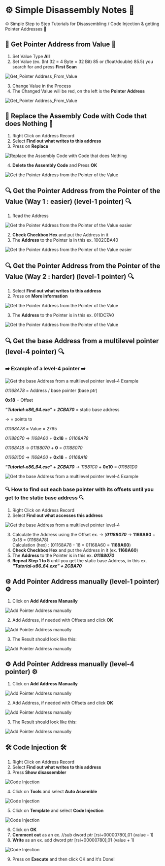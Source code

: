 # ⚙️ Simple Disassembly Notes 🔧
⚙️ Simple Step to Step Tutorials for Disassembling / Code Injection & getting Pointer Addresses 🔧

## 🔧 Get Pointer Address from Value 🔧

1. Set Value Type **All**
2. Set Value (ex. (Int 32 = 4 Byte = 32 Bit) 85 or (float/double) 85.5) you search for and press **First Scan**

![Get_Pointer Address_From_Value](Images/Get_Pointer_From_Value.png)

3. Change Value in the Process
4. The Changed Value will be red, on the left is the **Pointer Address**

![Get_Pointer Address_From_Value](Images/Get_Pointer_From_Value_2.png)

## 🔧 Replace the Assembly Code with Code that does Nothing  🔧

1. Right Click on Address Record
2. Select **Find out what writes to this address**
3. Press on **Replace**

![Replace the Assembly Code with Code that does Nothing](Images/Replace_the_Assembly_Code_with_Code_that_does_Nothing.png)

4. **Delete the Assembly Code** and Press **OK**

![Get the Pointer Address from the Pointer of the Value](Images/Replace_the_Assembly_Code_with_Code_that_does_Nothing_2.png)

## 🔍 Get the Pointer Address from the Pointer of the Value (Way 1 : easier) (level-1 pointer) 🔍

1. Read the Address

![Get the Pointer Address from the Pointer of the Value easier](Images/Get_the_Pointer_Address_from_the_Pointer_of_the_Value_easier_1.png)

2. **Check Checkbox Hex** and put the Address in it
3. The **Address** to the Pointer is in this ex. 1002CBA40

![Get the Pointer Address from the Pointer of the Value easier](Images/Get_the_Pointer_Address_from_the_Pointer_of_the_Value_easier_2.png)

## 🔍 Get the Pointer Address from the Pointer of the Value (Way 2 : harder) (level-1 pointer) 🔍

1. Select **Find out what writes to this address**
2. Press on **More information**

![Get the Pointer Address from the Pointer of the Value](Images/Get_the_Pointer_Address_from_the_Pointer_of_the_Value.png)

3. The **Address** to the Pointer is in this ex. 011DC7A0

![Get the Pointer Address from the Pointer of the Value](Images/Get_the_Pointer_Address_from_the_Pointer_of_the_Value_2.png)

## 🔍 Get the base Address from a multilevel pointer (level-4 pointer) 🔍

### ➡️ Example of a level-4 pointer ➡️

![Get the base Address from a multilevel pointer level-4 Example](Images/Get_the_base_Address_from_a_multilevel_pointer_2.png)

*01168A78* = Address / base pointer (base ptr)

**0x18** = Offset

***"Tutorial-x86_64.exe" + 2CBA70*** = static base address

-> = points to

*01168A78* = Value = 2765

*01188070* -> *1168A60* + **0x18** = *01168A78*

*01168A18* -> *01188070* + **0** = *01188070*

*011681D0* -> *1168A00* + **0x18** = *01168A18*

***"Tutorial-x86_64.exe" + 2CBA70*** -> *11681C0* + **0x10** = *011681D0*

![Get the base Address from a multilevel pointer level-4 Example](Images/Get_the_base_Address_from_a_multilevel_pointer_3.png)

### 🔍 How to find out each base pointer with its offsets until you get to the static base address 🔍

1. Right Click on Address Record
2. Select **Find out what accesses this address**

![Get the base Address from a multilevel pointer level-4](Images/Get_the_base_Address_from_a_multilevel_pointer.png)

3. Calculate the Address using the Offset ex. -> (***01188070*** -> **1168A60** + 0x18 = 01168A78)</br> 
Calculation (hex) : (01168A78 - 18 = 01168A60 = **1168A60**)
4. **Check Checkbox Hex** and put the Address in it (ex. **1168A60**)
5. The **Address** to the Pointer is in this ex. ***01188070***
6. **Repeat Step 1 to 5** until you get the static base Address, in this ex. ***"Tutorial-x86_64.exe" + 2CBA70***

## ⚙️ Add Pointer Address manually (level-1 pointer) ⚙️

1. Click on **Add Address Manually**

![Add Pointer Address manually](Images/Add_Pointer_Address_manually.png)

2. Add Address, if needed with Offsets and click **OK**

![Add Pointer Address manually](Images/Get_the_Pointer_Address_from_the_Pointer_of_the_Value_easier_3.png)

3. The Result should look like this:

![Add Pointer Address manually](Images/Add_Pointer_Address_manually_2.png)

## ⚙️ Add Pointer Address manually (level-4 pointer) ⚙️

1. Click on **Add Address Manually**

![Add Pointer Address manually](Images/Add_Pointer_Address_manually.png)

2. Add Address, if needed with Offsets and click **OK**

![Add Pointer Address manually](Images/Get_the_base_Address_from_a_multilevel_pointer_2.png)

3. The Result should look like this:

![Add Pointer Address manually](Images/Get_the_base_Address_from_a_multilevel_pointer_3.png)

## 🛠 Code Injection 🛠

1. Right Click on Address Record
2. Select **Find out what writes to this address**
3. Press **Show disassembler**

![Code Injection](Images/Code_Injection.png)

4. Click on **Tools** and select **Auto Assemble**

![Code Injection](Images/Code_Injection_2.png)

5. Click on **Template** and select **Code Injection**

![Code Injection](Images/Code_Injection_3.png)

6. Click on **OK**
7. **Comment out** as an ex. //sub dword ptr [rsi+00000780],01 (value - 1)
8. **Write** as an ex. add dword ptr [rsi+00000780],01 (value + 1)

![Code Injection](Images/Code_Injection_4.png)

9. Press on **Execute** and then click OK and it's Done!
